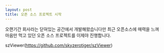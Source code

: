 ```yaml
---
layout: post
title: 오픈 소스 프로젝트 시작
---
```


오랜기간 회사라는 닫혀있는 공간에서 개발해왔습니다만 최근 오픈소스에 매력을 느껴 마음만 먹고 있던 오픈 소스 프로젝트를 이제야 진행합니다. 

szViewer(https://github.com/skyzerotiger/szViewer) 